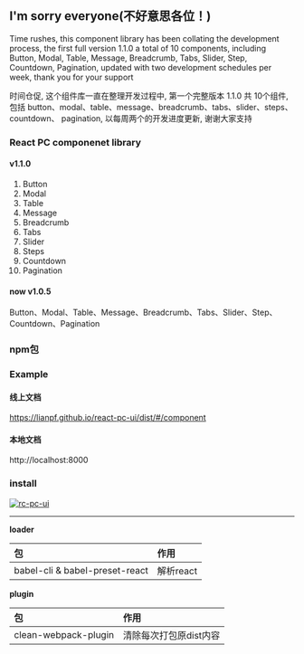 ## I'm sorry everyone(不好意思各位！)
Time rushes, this component library has been collating the development process, the first full version 1.1.0 a total of 10 components, including
Button, Modal, Table, Message, Breadcrumb, Tabs, Slider, Step, Countdown,
Pagination, updated with two development schedules per week, thank you for your support

时间仓促, 这个组件库一直在整理开发过程中, 第一个完整版本 1.1.0 共 10个组件, 包括
button、modal、table、message、breadcrumb、tabs、slider、steps、countdown、
pagination, 以每周两个的开发进度更新, 谢谢大家支持


### React PC componenet library
#### v1.1.0
1. Button
2. Modal
3. Table
4. Message
5. Breadcrumb
6. Tabs
7. Slider
8. Steps
9. Countdown
10. Pagination

#### now v1.0.5
Button、Modal、Table、Message、Breadcrumb、Tabs、Slider、Step、Countdown、Pagination

### npm包
### Example

#### 线上文档
https://lianpf.github.io/react-pc-ui/dist/#/component

#### 本地文档
http://localhost:8000

### install

[![rc-pc-ui](https://nodei.co/npm/react-pc-ui.png)](https://www.npmjs.com/package/react-pc-ui)

***
**loader**  <br />

包 | 作用
:---- | :----
babel-cli & babel-preset-react | 解析react

**plugin**  <br />

包 | 作用
:---- | :----
clean-webpack-plugin | 清除每次打包原dist内容

